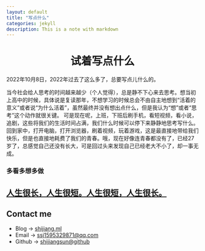 ```yaml
---
layout: default
title: "写点什么"
categories: jekyll
description: This is a note with markdown
---
```

# <center> 试着写点什么 


2022年10月8日，2022年过去了这么多了，总要写点儿什么的。

当今社会给人思考的时间越来越少（个人觉得），总是静不下心来去思考。想当初上高中的时候，具体说是复读那年，不想学习的时候总会不由自主地想到“活着的意义”或者说“为什么活着”，虽然最终并没有想出点什么，但是我认为“想”或者“思考”这个动作就很关键。
可是现在呢，上班，下班后刷手机，看短视频，看小说，追剧，这些将我们的生活时间占满，我们什么时候可以停下来静静地思考写什么。
回到家中，打开电脑，打开浏览器，刷着视频，玩着游戏，这是最直接地带给我们快乐，但是也直接地耗费了我们的青春。哦，现在好像连青春都没有了，已经27岁了，总感觉自己还没有长大，可是回过头来发现自己已经老大不小了，却一事无成。


### 多看多想多做



## [人生很长，人生很短。人生很短，人生很长。](post/2022-10-08-人生.md)

## Contact me
- Blog -> [shijiang.ml](https://shijiang.ml)
- Email -> <ssj1595329871@qq.com>
- Github -> [shijiangsun@github](https://github.com/shijiangsun)
